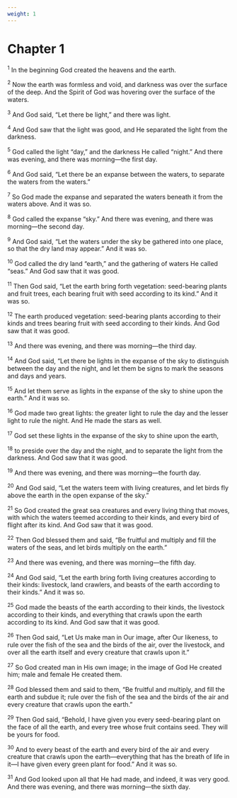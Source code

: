 ```yaml
---
weight: 1
---
```


# Chapter 1

<sup>1</sup> In the beginning God created the heavens and the earth. 

<sup>2</sup> Now the earth was formless and void, and darkness was over the surface of the deep. And the Spirit of God was hovering over the surface of the waters. 

<sup>3</sup> And God said, “Let there be light,” and there was light. 

<sup>4</sup> And God saw that the light was good, and He separated the light from the darkness. 

<sup>5</sup> God called the light “day,” and the darkness He called “night.” And there was evening, and there was morning—the first day. 

<sup>6</sup> And God said, “Let there be an expanse between the waters, to separate the waters from the waters.” 

<sup>7</sup> So God made the expanse and separated the waters beneath it from the waters above. And it was so. 

<sup>8</sup> God called the expanse “sky.” And there was evening, and there was morning—the second day. 

<sup>9</sup> And God said, “Let the waters under the sky be gathered into one place, so that the dry land may appear.” And it was so. 

<sup>10</sup> God called the dry land “earth,” and the gathering of waters He called “seas.” And God saw that it was good. 

<sup>11</sup> Then God said, “Let the earth bring forth vegetation: seed-bearing plants and fruit trees, each bearing fruit with seed according to its kind.” And it was so. 

<sup>12</sup> The earth produced vegetation: seed-bearing plants according to their kinds and trees bearing fruit with seed according to their kinds. And God saw that it was good. 

<sup>13</sup> And there was evening, and there was morning—the third day. 

<sup>14</sup> And God said, “Let there be lights in the expanse of the sky to distinguish between the day and the night, and let them be signs to mark the seasons and days and years. 

<sup>15</sup> And let them serve as lights in the expanse of the sky to shine upon the earth.” And it was so. 

<sup>16</sup> God made two great lights: the greater light to rule the day and the lesser light to rule the night. And He made the stars as well. 

<sup>17</sup> God set these lights in the expanse of the sky to shine upon the earth, 

<sup>18</sup> to preside over the day and the night, and to separate the light from the darkness. And God saw that it was good. 

<sup>19</sup> And there was evening, and there was morning—the fourth day. 

<sup>20</sup> And God said, “Let the waters teem with living creatures, and let birds fly above the earth in the open expanse of the sky.” 

<sup>21</sup> So God created the great sea creatures and every living thing that moves, with which the waters teemed according to their kinds, and every bird of flight after its kind. And God saw that it was good. 

<sup>22</sup> Then God blessed them and said, “Be fruitful and multiply and fill the waters of the seas, and let birds multiply on the earth.” 

<sup>23</sup> And there was evening, and there was morning—the fifth day. 

<sup>24</sup> And God said, “Let the earth bring forth living creatures according to their kinds: livestock, land crawlers, and beasts of the earth according to their kinds.” And it was so. 

<sup>25</sup> God made the beasts of the earth according to their kinds, the livestock according to their kinds, and everything that crawls upon the earth according to its kind. And God saw that it was good. 

<sup>26</sup> Then God said, “Let Us make man in Our image, after Our likeness, to rule over the fish of the sea and the birds of the air, over the livestock, and over all the earth itself and every creature that crawls upon it.” 

<sup>27</sup> So God created man in His own image; in the image of God He created him; male and female He created them. 

<sup>28</sup> God blessed them and said to them, “Be fruitful and multiply, and fill the earth and subdue it; rule over the fish of the sea and the birds of the air and every creature that crawls upon the earth.” 

<sup>29</sup> Then God said, “Behold, I have given you every seed-bearing plant on the face of all the earth, and every tree whose fruit contains seed. They will be yours for food. 

<sup>30</sup> And to every beast of the earth and every bird of the air and every creature that crawls upon the earth—everything that has the breath of life in it—I have given every green plant for food.” And it was so. 

<sup>31</sup> And God looked upon all that He had made, and indeed, it was very good. And there was evening, and there was morning—the sixth day. 


